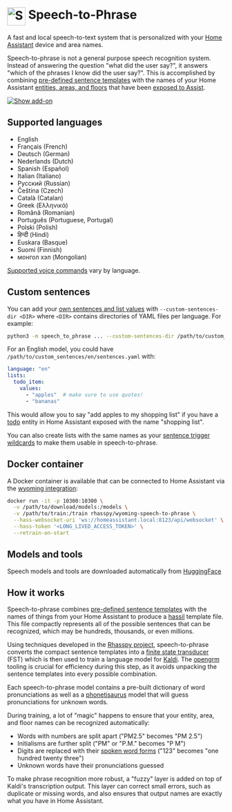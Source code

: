 <h1>
  <img src="icon.png" alt="Speech-to-phrase logo" height="42" align="top">
  Speech-to-Phrase
</h1>

A fast and local speech-to-text system that is personalized with your [Home Assistant](https://www.home-assistant.io/) device and area names.

Speech-to-phrase is not a general purpose speech recognition system. Instead of answering the question "what did the user say?", it answers "which of the phrases I know did the user say?".
This is accomplished by combining [pre-defined sentence templates](speech_to_phrase/sentences) with the names of your Home Assistant [entities, areas, and floors](https://www.home-assistant.io/getting-started/concepts-terminology/) that have been [exposed to Assist](https://www.home-assistant.io/voice_control/voice_remote_expose_devices/).

[![Show add-on](https://my.home-assistant.io/badges/supervisor_addon.svg)](https://my.home-assistant.io/redirect/supervisor_addon/?addon=core_speech-to-phrase)

## Supported languages

- English
- Français (French)
- Deutsch (German)
- Nederlands (Dutch)
- Spanish (Español)
- Italian (Italiano)
- Русский (Russian)
- Čeština (Czech)
- Català (Catalan)
- Greek (Ελληνικά)
- Română (Romanian)
- Português (Portuguese, Portugal)
- Polski (Polish)
- हिन्दी (Hindi)
- Euskara (Basque)
- Suomi (Finnish)
- монгол хэл (Mongolian)

[Supported voice commands](SENTENCES.md) vary by language.

## Custom sentences

You can add your [own sentences and list values][custom_sentences] with `--custom-sentences-dir <DIR>` where `<DIR>` contains directories of YAML files per language. For example:

``` sh
python3 -m speech_to_phrase ... --custom-sentences-dir /path/to/custom_sentences
```

For an English model, you could have `/path/to/custom_sentences/en/sentences.yaml` with:

``` yaml
language: "en"
lists:
  todo_item:
    values:
      - "apples"  # make sure to use quotes!
      - "bananas"
```

This would allow you to say "add apples to my shopping list" if you have a [todo][] entity in Home Assistant exposed with the name "shopping list".

You can also create lists with the same names as your [sentence trigger wildcards][sentence_wildcards] to make them usable in speech-to-phrase.

## Docker container

A Docker container is available that can be connected to Home Assistant via the [wyoming integration][wyoming]:

``` sh
docker run -it -p 10300:10300 \
  -v /path/to/download/models:/models \
  -v /path/to/train:/train rhasspy/wyoming-speech-to-phrase \
  --hass-websocket-uri 'ws://homeassistant.local:8123/api/websocket' \
  --hass-token '<LONG_LIVED_ACCESS_TOKEN>' \
  --retrain-on-start
```

## Models and tools

Speech models and tools are downloaded automatically from [HuggingFace](https://huggingface.co/datasets/rhasspy/rhasspy-speech/tree/main)


## How it works

Speech-to-phrase combines [pre-defined sentence templates](speech_to_phrase/sentences) with the names of things from your Home Assistant to produce a [hassil](https://github.com/home-assistant/hassil) template file. This file compactly represents all of the possible sentences that can be recognized, which may be hundreds, thousands, or even millions.

Using techniques developed in the [Rhasspy project](https://rhasspy.readthedocs.io/en/latest/whitepaper/), speech-to-phrase converts the compact sentence templates into a [finite state transducer]((https://www.openfst.org)) (FST) which is then used to train a language model for [Kaldi](https://kaldi-asr.org/). The [opengrm](https://www.opengrm.org) tooling is crucial for efficiency during this step, as it avoids unpacking the sentence templates into every possible combination.

Each speech-to-phrase model contains a pre-built dictionary of word pronunciations as well as a [phonetisaurus](https://github.com/AdolfVonKleist/Phonetisaurus) model that will guess pronunciations for unknown words.

During training, a lot of "magic" happens to ensure that your entity, area, and floor names can be recognized automatically:

* Words with numbers are split apart ("PM2.5" becomes "PM 2.5")
* Initialisms are further split ("PM" or "P.M." becomes "P M")
* Digits are replaced with their [spoken word forms](https://github.com/rhasspy/unicode-rbnf) ("123" becomes "one hundred twenty three")
* Unknown words have their pronunciations guessed

To make phrase recognition more robust, a "fuzzy" layer is added on top of Kaldi's transcription output. This layer can correct small errors, such as duplicate or missing words, and also ensures that output names are exactly what you have in Home Assistant.


[custom_sentences]: https://www.home-assistant.io/voice_control/custom_sentences_yaml/#setting-up-sentences-in-the-config-directory
[todo]: https://www.home-assistant.io/integrations/todo
[sentence_wildcards]: https://www.home-assistant.io/docs/automation/trigger/#sentence-wildcards
[wyoming]: https://www.home-assistant.io/integrations/wyoming

